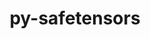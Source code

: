 ---
title: "py-safetensors"
layout: cache
categories: [package, develop-2024-12-08]
meta: {"versions": ["0.4.5"], "compilers": ["gcc@=13.2.0"], "oss": ["ubuntu24.04"], "platforms": ["linux"], "targets": ["aarch64", "x86_64_v3"], "stacks": ["ml-linux-aarch64-cpu", "ml-linux-aarch64-cuda", "ml-linux-x86_64-cpu", "ml-linux-x86_64-cuda", "ml-linux-x86_64-rocm", "root"], "num_specs": 4, "num_specs_by_stack": {"root": 4, "ml-linux-aarch64-cpu": 2, "ml-linux-aarch64-cuda": 2, "ml-linux-x86_64-cuda": 2, "ml-linux-x86_64-cpu": 2, "ml-linux-x86_64-rocm": 1}}
spec_details: [{"hash": "2vk75i2zbblbkmvshqil3zo7onx3yp5x", "compiler": "gcc@=13.2.0", "versions": ["0.4.5"], "os": "ubuntu24.04", "platform": "linux", "target": "aarch64", "variants": ["build_system=python_pip"], "stacks": ["root", "ml-linux-aarch64-cpu", "ml-linux-aarch64-cuda"], "size": "-", "tarball": "https://binaries.spack.io/develop-2024-12-08/build_cache/linux-ubuntu24.04-aarch64/gcc-13.2.0/py-safetensors-0.4.5/linux-ubuntu24.04-aarch64-gcc-13.2.0-py-safetensors-0.4.5-2vk75i2zbblbkmvshqil3zo7onx3yp5x.spack"}, {"hash": "pldi6btwqbi5mmjiu4mozp4xrx7naqnd", "compiler": "gcc@=13.2.0", "versions": ["0.4.5"], "os": "ubuntu24.04", "platform": "linux", "target": "aarch64", "variants": ["build_system=python_pip"], "stacks": ["root", "ml-linux-aarch64-cpu", "ml-linux-aarch64-cuda"], "size": "-", "tarball": "https://binaries.spack.io/develop-2024-12-08/build_cache/linux-ubuntu24.04-aarch64/gcc-13.2.0/py-safetensors-0.4.5/linux-ubuntu24.04-aarch64-gcc-13.2.0-py-safetensors-0.4.5-pldi6btwqbi5mmjiu4mozp4xrx7naqnd.spack"}, {"hash": "cw66rbzxn7gcmmlrv6iltytlbqpuhxy6", "compiler": "gcc@=13.2.0", "versions": ["0.4.5"], "os": "ubuntu24.04", "platform": "linux", "target": "x86_64_v3", "variants": ["build_system=python_pip"], "stacks": ["ml-linux-x86_64-cuda", "root", "ml-linux-x86_64-cpu"], "size": "-", "tarball": "https://binaries.spack.io/develop-2024-12-08/build_cache/linux-ubuntu24.04-x86_64_v3/gcc-13.2.0/py-safetensors-0.4.5/linux-ubuntu24.04-x86_64_v3-gcc-13.2.0-py-safetensors-0.4.5-cw66rbzxn7gcmmlrv6iltytlbqpuhxy6.spack"}, {"hash": "yxhamkf7ju2ozfeb3cb3wlh24tnd5nui", "compiler": "gcc@=13.2.0", "versions": ["0.4.5"], "os": "ubuntu24.04", "platform": "linux", "target": "x86_64_v3", "variants": ["build_system=python_pip"], "stacks": ["ml-linux-x86_64-cuda", "ml-linux-x86_64-rocm", "root", "ml-linux-x86_64-cpu"], "size": "-", "tarball": "https://binaries.spack.io/develop-2024-12-08/build_cache/linux-ubuntu24.04-x86_64_v3/gcc-13.2.0/py-safetensors-0.4.5/linux-ubuntu24.04-x86_64_v3-gcc-13.2.0-py-safetensors-0.4.5-yxhamkf7ju2ozfeb3cb3wlh24tnd5nui.spack"}]
---